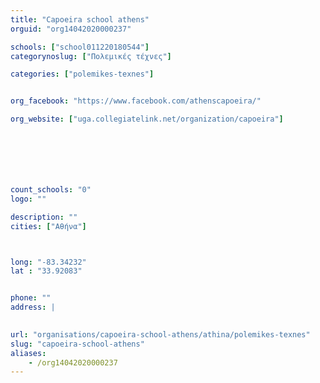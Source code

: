 ```yaml
---
title: "Capoeira school athens"
orguid: "org14042020000237"

schools: ["school011220180544"]
categorynoslug: ["Πολεμικές τέχνες"]

categories: ["polemikes-texnes"]


org_facebook: "https://www.facebook.com/athenscapoeira/"

org_website: ["uga.collegiatelink.net/organization/capoeira"]







count_schools: "0"
logo: ""

description: ""
cities: ["Αθήνα"]



long: "-83.34232"
lat : "33.92083"


phone: ""
address: |
    

url: "organisations/capoeira-school-athens/athina/polemikes-texnes"
slug: "capoeira-school-athens"
aliases:
    - /org14042020000237
---
```



